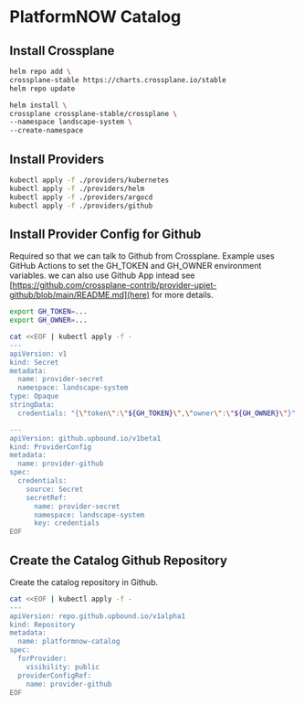 # PlatformNOW Catalog

## Install Crossplane

```bash
helm repo add \
crossplane-stable https://charts.crossplane.io/stable
helm repo update
```

```bash
helm install \
crossplane crossplane-stable/crossplane \
--namespace landscape-system \
--create-namespace
```

## Install Providers

```bash
kubectl apply -f ./providers/kubernetes
kubectl apply -f ./providers/helm
kubectl apply -f ./providers/argocd
kubectl apply -f ./providers/github
```

## Install Provider Config for Github

Required so that we can talk to Github from Crossplane. Example uses GitHub Actions to set the GH_TOKEN and GH_OWNER environment variables.
we can also use Github App intead see [https://github.com/crossplane-contrib/provider-upjet-github/blob/main/README.md](here) for more details.

```bash
export GH_TOKEN=...
export GH_OWNER=...
```

```bash
cat <<EOF | kubectl apply -f -
---
apiVersion: v1
kind: Secret
metadata:
  name: provider-secret
  namespace: landscape-system
type: Opaque
stringData:
  credentials: "{\"token\":\"${GH_TOKEN}\",\"owner\":\"${GH_OWNER}\"}"

---
apiVersion: github.upbound.io/v1beta1
kind: ProviderConfig
metadata:
  name: provider-github
spec:
  credentials:
    source: Secret
    secretRef:
      name: provider-secret
      namespace: landscape-system
      key: credentials
EOF
```

## Create the Catalog Github Repository

Create the catalog repository in Github.

```bash
cat <<EOF | kubectl apply -f -
---
apiVersion: repo.github.upbound.io/v1alpha1
kind: Repository
metadata:
  name: platformnow-catalog
spec:
  forProvider:
    visibility: public
  providerConfigRef:
    name: provider-github
EOF
```
